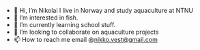 - 👋 Hi, I’m Nikolai I live in Norway and study aquaculture at NTNU
- 👀 I’m interested in fish.
- 🌱 I’m currently learning school stuff.
- 💞️ I’m looking to collaborate on aquaculture projects
- 📫 How to reach me email @nikko.vest@gmail.com

